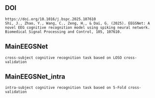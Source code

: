 ## DOI
    https://doi.org/10.1016/j.bspc.2025.107610
    Shi, J., Zhao, Y., Wang, C., Zeng, H., & Dai, G. (2025). EEGSNet: A novel EEG cognitive recognition model using spiking neural network. Biomedical Signal Processing and Control, 105, 107610.

## MainEEGSNet
    cross-subject cognitive recognition task based on LOSO cross-validation

## MainEEGSNet_intra
    intra-subject cognitive recognition task based on 5-Fold cross-validation
